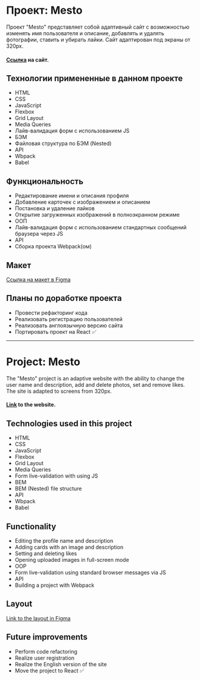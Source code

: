 # Проект: Mesto

Проект "Mesto" представляет собой адаптивный сайт с возможностью изменять имя пользователя и описание, добавлять и удалять фотографии, ставить и убирать лайки.
Сайт адаптирован под экраны от 320px.

#### [Ссылка](https://serega4517.github.io/mesto/) на сайт.

## Технологии примененные в данном проекте

* HTML
* CSS
* JavaScript
* Flexbox
* Grid Layout
* Media Queries
* Лайв-валидация форм с использованием JS
* БЭМ
* Файловая структура по БЭМ (Nested)
* API
* Wbpack
* Babel

## Функциональность

* Редактирование имени и описания профиля
* Добавление карточек с изображением и описанием
* Постановка и удаление лайков
* Открытие загруженных изображений в полноэкранном режиме
* ООП
* Лайв-валидация форм с использованием стандартных сообщений браузера через JS
* API
* Сборка проекта Webpack(ом)

## Макет

[Ссылка на макет в Figma](https://www.figma.com/file/2cn9N9jSkmxD84oJik7xL7/JavaScript.-Sprint-4?node-id=0%3A1)

## Планы по доработке проекта

* Провести рефакторинг кода
* Реализовать регистрацию пользователей
* Реализовать англоязычную версию сайта
* Портировать проект на React :white_check_mark:
----
# Project: Mesto

The "Mesto" project is an adaptive website with the ability to change the user name and description, add and delete photos, set and remove likes.
The site is adapted to screens from 320px.

#### [Link](https://serega4517.github.io/mesto/) to the website.

## Technologies used in this project

* HTML
* CSS
* JavaScript
* Flexbox
* Grid Layout
* Media Queries
* Form live-validation with using JS
* BEM
* BEM (Nested) file structure
* API
* Wbpack
* Babel

## Functionality

* Editing the profile name and description
* Adding cards with an image and description
* Setting and deleting likes
* Opening uploaded images in full-screen mode
* OOP
* Form live-validation using standard browser messages via JS
* API
* Building a project with Webpack

## Layout

[Link to the layout in Figma](https://www.figma.com/file/2cn9N9jSkmxD84oJik7xL7/JavaScript.-Sprint-4?node-id=0%3A1)

## Future improvements

* Perform code refactoring
* Realize user registration
* Realize the English version of the site
* Move the project to React :white_check_mark:
